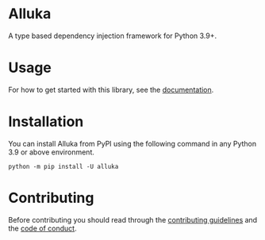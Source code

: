 # Alluka

A type based dependency injection framework for Python 3.9+.

# Usage

For how to get started with this library, see the [documentation](https://alluka.cursed.solutions/usage).

# Installation

You can install Alluka from PyPI using the following command in any Python 3.9 or above environment.

```
python -m pip install -U alluka
```

# Contributing

Before contributing you should read through the
[contributing guidelines](https://github.com/FasterSpeeding/Alluka/blob/master/CONTRIBUTING.md) and
the [code of conduct](https://github.com/FasterSpeeding/Alluka/blob/master/CODE_OF_CONDUCT.md).
